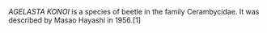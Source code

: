 _AGELASTA KONOI_ is a species of beetle in the family Cerambycidae. It was described by Masao Hayashi in 1956.[1]
